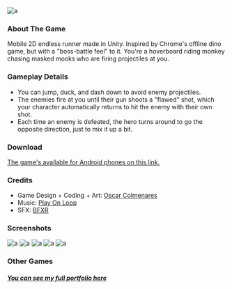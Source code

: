 ![a](https://static.wixstatic.com/media/5b47b1_bbdbae2cc6534b35af648ec36187193d~mv2.png)

### About The Game
Mobile 2D endless runner made in Unity. Inspired by Chrome's offline dino game, but with a "boss-battle feel" to it. You're a hoverboard riding monkey chasing masked mooks who are firing projectiles at you.

### Gameplay Details
* You can jump, duck, and dash down to avoid enemy projectiles.
* The enemies fire at you until their gun shoots a "flawed" shot, which your character automatically returns to hit the enemy with their own shot.
* Each time an enemy is defeated, the hero turns around to go the opposite direction, just to mix it up a bit.

### Download
[The game's available for Android phones on this link.](https://play.google.com/store/apps/details?id=com.animacvi.hovermonkeys)

### Credits
* Game Design + Coding + Art: [Oscar Colmenares](https://odcolmen.wixsite.com/portfolio/)
* Music: [Play On Loop](https://www.playonloop.com/)
* SFX: [BFXR](https://www.bfxr.net/)
 
### Screenshots
![a](https://static.wixstatic.com/media/5b47b1_94191e564a71445bb5939d33f565a2e4~mv2.png)
![a](https://static.wixstatic.com/media/5b47b1_5e59e6c62a0d48cfb1ed60b81af28ba3~mv2.png)
![a](https://static.wixstatic.com/media/5b47b1_5069715575394e28857307c0d26d9d47~mv2.png)
![a](https://static.wixstatic.com/media/5b47b1_3e03be5e1663401d92fd3eb4b36ef58f~mv2.png)
![a](https://static.wixstatic.com/media/5b47b1_62565930738e4511987f1e8ad8eccde1~mv2.png)

### Other Games
##### [You can see my full portfolio here](https://odcolmen.wixsite.com/portfolio/)
